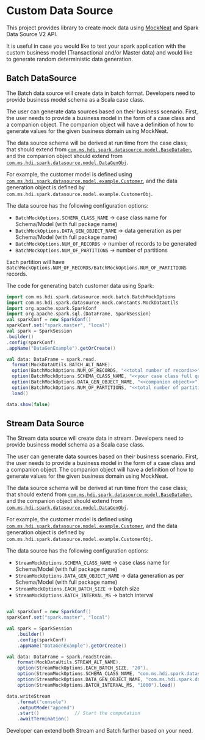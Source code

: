 # Custom Data Source
This project provides library to create mock data using [MockNeat](https://www.mockneat.com/) and Spark Data Source V2 API.

It is useful in case you would like to test your spark application with the custom business model (Transactional and/or Master data) and would like to generate random deterministic data generation.

## Batch DataSource

The Batch data source will create data in batch format. Developers need to provide business model schema as a Scala case class.

The user can generate data sources based on their business scenario. First, the user needs to provide a business model in the form of a case class and a companion object. The companion object will have a definition of how to generate values for the given business domain using MockNeat.

The data source schema will be derived at run time from the case class; that should extend from [`com.ms.hdi.spark.datasource.model.BaseDataGen`](datasourceutil/src/main/scala/com/ms/hdi/spark/datasource/model/BaseDataGen.scala), and the companion object should extend from [`com.ms.hdi.spark.datasource.model.DataGenObj`](datasourceutil/src/main/scala/com/ms/hdi/spark/datasource/model/DataGenObj.scala).

For example, the customer model is defined using [`com.ms.hdi.spark.datasource.model.example.Customer`](datasourceutil/src/main/scala/com/ms/hdi/spark/datasource/model/example/Customer.scala), and the data generation object is defined by `com.ms.hdi.spark.datasource.model.example.CustomerObj`.

The data source has the following configuration options:

- `BatchMockOptions.SCHEMA_CLASS_NAME` -> case class name for Schema/Model (with full package name)
- `BatchMockOptions.DATA_GEN_OBJECT_NAME` -> data generation as per Schema/Model (with full package name)
- `BatchMockOptions.NUM_OF_RECORDS` -> number of records to be generated
- `BatchMockOptions.NUM_OF_PARTITIONS` -> number of partitions

Each partition will have `BatchMockOptions.NUM_OF_RECORDS/BatchMockOptions.NUM_OF_PARTITIONS` records.

The code for generating batch customer data using Spark:

```scala
import com.ms.hdi.spark.datasource.mock.batch.BatchMockOptions
import com.ms.hdi.spark.datasource.mock.constants.MockDataUtils
import org.apache.spark.SparkConf
import org.apache.spark.sql.{DataFrame, SparkSession}
val sparkConf = new SparkConf()
sparkConf.set("spark.master", "local")
val spark = SparkSession
.builder()
.config(sparkConf)
.appName("DataGenExample").getOrCreate()

val data: DataFrame = spark.read.
  format(MockDataUtils.BATCH_ALT_NAME).
  option(BatchMockOptions.NUM_OF_RECORDS, "<<total number of records>>").
  option(BatchMockOptions.SCHEMA_CLASS_NAME, "<<your case class full qualified name>>").
  option(BatchMockOptions.DATA_GEN_OBJECT_NAME, "<<companion object>>").
  option(BatchMockOptions.NUM_OF_PARTITIONS, "<<total number of partitions>>").
  load()

data.show(false)
```
## Stream Data Source

The Stream data source will create data in stream. Developers need to provide business model schema as a Scala case class.

The user can generate data sources based on their business scenario. First, the user needs to provide a business model in the form of a case class and a companion object. The companion object will have a definition of how to generate values for the given business domain using MockNeat.

The data source schema will be derived at run time from the case class; that should extend from [`com.ms.hdi.spark.datasource.model.BaseDataGen`](datasourceutil/src/main/scala/com/ms/hdi/spark/datasource/model/BaseDataGen.scala), and the companion object should extend from [`com.ms.hdi.spark.datasource.model.DataGenObj`](datasourceutil/src/main/scala/com/ms/hdi/spark/datasource/model/DataGenObj.scala).

For example, the customer model is defined using [`com.ms.hdi.spark.datasource.model.example.Customer`](datasourceutil/src/main/scala/com/ms/hdi/spark/datasource/model/example/Customer.scala), and the data generation object is defined by `com.ms.hdi.spark.datasource.model.example.CustomerObj`.

The data source has the following configuration options:

- `StreamMockOptions.SCHEMA_CLASS_NAME` -> case class name for Schema/Model (with full package name)
- `StreamMockOptions.DATA_GEN_OBJECT_NAME` -> data generation as per Schema/Model (with full package name)
- `StreamMockOptions.EACH_BATCH_SIZE` -> batch size
- `StreamMockOptions.BATCH_INTERVAL_MS` -> batch interval

```scala

val sparkConf = new SparkConf()
sparkConf.set("spark.master", "local")

val spark = SparkSession
    .builder()
    .config(sparkConf)
    .appName("DataGenExample").getOrCreate()

val data: DataFrame = spark.readStream.
    format(MockDataUtils.STREAM_ALT_NAME).
    option(StreamMockOptions.EACH_BATCH_SIZE, "20").
    option(StreamMockOptions.SCHEMA_CLASS_NAME, "com.ms.hdi.spark.datasource.model.example.Customer").
    option(StreamMockOptions.DATA_GEN_OBJECT_NAME, "com.ms.hdi.spark.datasource.model.example.CustomerObj").
    option(StreamMockOptions.BATCH_INTERVAL_MS, "1000").load()

data.writeStream
    .format("console")
    .outputMode("append")
    .start()             // Start the computation
    .awaitTermination()
```

Developer can extend both Stream and Batch further based on your need.
